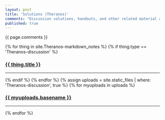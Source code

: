 ```yaml
---
layout: post
title: 'Solutions (Theranos)'
comments: "Discussion solutions, handouts, and other related material are all here. It's nice to collaborate with others for answers since the work life is actually like this. Plus, you guys learn skills about communication."
published: true
---
```


{{ page.comments }}

<div>
{% for thing in site.Theranos-markdown_notes %}
  {% if thing.type == 'Theranos-discussion' %}
    <h3><a href="{{ thing.url | relative_url }}">{{ thing.title }}</a></h3><hr/>
  {% endif %}
{% endfor %}
{% assign uploads = site.static_files | where: 'Theranos-discussion', true %}
{% for myuploads in uploads %}
  <h3><a href= "{{ site.baseurl }}/{{ myuploads.path }}">{{ myuploads.basename }}</a></h3><hr/>
{% endfor %}
</div>

